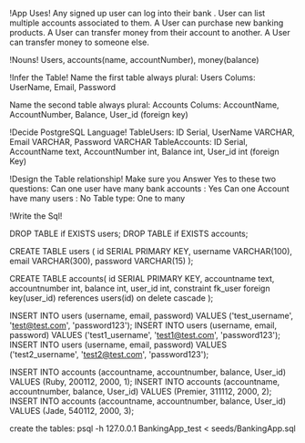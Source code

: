 !App Uses!
Any signed up user can log into their bank .
User can list multiple accounts associated to them.
A User can purchase new banking products.
A User can transfer money from their account to another. 
A User can transfer money to someone else.

!Nouns!
Users, accounts(name, accountNumber), money(balance)

!Infer the Table! 
Name the first table always plural:
Users
Colums:
UserName, Email, Password

Name the second table always plural:
Accounts
Colums:
AccountName, AccountNumber, Balance, User_id (foreign key)

!Decide PostgreSQL Language! 
TableUsers: ID Serial, UserName VARCHAR, Email VARCHAR, Password VARCHAR
TableAccounts: ID Serial, AccountName text, AccountNumber int, Balance int, User_id int (foreign Key)

!Design the Table relationship! 
Make sure you Answer Yes to these two questions:
Can one user have many bank accounts : Yes
Can one Account have many users : No
Table type: One to many 

!Write the Sql!

DROP TABLE if EXISTS users;
DROP TABLE if EXISTS accounts;

CREATE TABLE users (
    id SERIAL PRIMARY KEY,
    username VARCHAR(100),
    email VARCHAR(300),
    password VARCHAR(15)
);

CREATE TABLE accounts(
    id SERIAL PRIMARY KEY,
    accountname text, 
    accountnumber int,
    balance int,
    user_id int, 
    constraint fk_user foreign key(user_id)
        references users(id)
        on delete cascade
);

INSERT INTO users (username, email, password) VALUES ('test_username', 'test@test.com', 'password123');
INSERT INTO users (username, email, password) VALUES ('test1_username', 'test1@test.com', 'password123');
INSERT INTO users (username, email, password) VALUES ('test2_username', 'test2@test.com', 'password123');

INSERT INTO accounts (accountname, accountnumber, balance, User_id) VALUES (Ruby, 200112, 2000, 1);
INSERT INTO accounts (accountname, accountnumber, balance, User_id) VALUES (Premier, 311112, 2000, 2);
INSERT INTO accounts (accountname, accountnumber, balance, User_id) VALUES (Jade, 540112, 2000, 3);

create the tables: psql -h 127.0.0.1 BankingApp_test < seeds/BankingApp.sql

